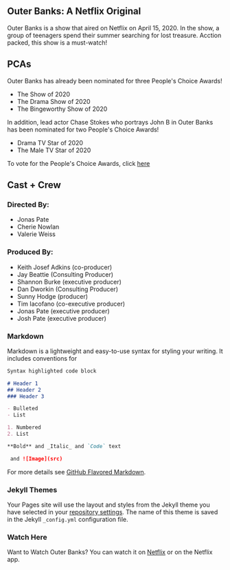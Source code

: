 ## Outer Banks: A Netflix Original

Outer Banks is a show that aired on Netflix on April 15, 2020. In the show, a group of teenagers spend their summer searching for lost treasure. Acction packed, this show is a must-watch!

## PCAs

Outer Banks has already been nominated for three People's Choice Awards!
- The Show of 2020
- The Drama Show of 2020
- The Bingeworthy Show of 2020

In addition, lead actor Chase Stokes who portrays John B in Outer Banks has been nominated for two People's Choice Awards!
- Drama TV Star of 2020
- The Male TV Star of 2020

To vote for the People's Choice Awards, click [here](https://pca.eonline.com)

## Cast + Crew

### Directed By:
- Jonas Pate
- Cherie Nowlan
- Valerie Weiss

### Produced By:
- Keith Josef Adkins (co-producer)
- Jay Beattie	(Consulting Producer)
- Shannon Burke	(executive producer)
- Dan Dworkin	(Consulting Producer)
- Sunny Hodge	(producer)
- Tim Iacofano	(co-executive producer)
- Jonas Pate	(executive producer)
- Josh Pate	(executive producer)

### Markdown

Markdown is a lightweight and easy-to-use syntax for styling your writing. It includes conventions for

```markdown
Syntax highlighted code block

# Header 1
## Header 2
### Header 3

- Bulleted
- List

1. Numbered
2. List

**Bold** and _Italic_ and `Code` text

 and ![Image](src)
```

For more details see [GitHub Flavored Markdown](https://guides.github.com/features/mastering-markdown/).

### Jekyll Themes

Your Pages site will use the layout and styles from the Jekyll theme you have selected in your [repository settings](https://github.com/amymtran/obxiscool/settings). The name of this theme is saved in the Jekyll `_config.yml` configuration file.

### Watch Here

Want to Watch Outer Banks? You can watch it on [Netflix](https://www.netflix.com) or on the Netflix app.
